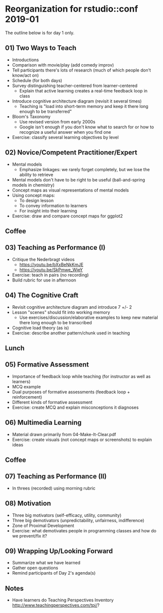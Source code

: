 # Reorganization for rstudio::conf 2019-01

The outline below is for day 1 only.

## 01) Two Ways to Teach

-   Introductions
-   Comparison with movie/play (add comedy improv)
-   Tell participants there's lots of research (much of which people don't know/act on)
-   Schedule (for both days)
-   Survey distinguishing teacher-centered from learner-centered
    -   Explain that active learning creates a real-time feedback loop in class
-   Introduce cognitive architecture diagram (revisit it several times)
    -   Teaching is "load into short-term memory and keep it there long enough to be transferred"
-   Bloom's Taxonomy
    -   Use revised version from early 2000s
    -   Google isn't enough if you don't know what to search for or how to recognize a useful answer when you find one
-   Exercise: classify several learning objectives by level

## 02) Novice/Competent Practitioner/Expert

-   Mental models
    -   Emphasize linkages: we rarely forget completely, but we lose the ability to retrieve
-   Mental models don't have to be right to be useful (ball-and-spring models in chemistry)
-   Concept maps as visual representations of mental models
-   Using concept maps:
    -   To design lesson
    -   To convey information to learners
    -   For insight into their learning
-   Exercise: draw and compare concept maps for ggplot2

## Coffee

## 03) Teaching as Performance (I)

-   Critique the Nederbragt videos
    -   https://youtu.be/bXxBeNkKmJE
    -   https://youtu.be/SkPmwe_WjeY
-   Exercise: teach in pairs (no recording)
-   Build rubric for use in afternoon

## 04) The Cognitive Craft

-   Revisit cognitive architecture diagram and introduce 7 +/- 2
-   Lesson "scenes" should fit into working memory
    -   Use exercises/discussion/elaborative examples to keep new material there long enough to be transcribed
-   Cognitive load theory (as is)
-   Exercise: describe another pattern/chunk used in teaching

## Lunch

## 05) Formative Assessment

-   Importance of feedback loop while teaching (for instructor as well as learners)
-   MCQ example
-   Dual purposes of formative assessments (feedback loop + reinforcement)
-   Different kinds of formative assessment
-   Exercise: create MCQ and explain misconceptions it diagnoses

## 06) Multimedia Learning

-   Material drawn primarily from 04-Make-It-Clear.pdf
-   Exercise: create visuals (not concept maps or screenshots) to explain ideas

## Coffee

## 07) Teaching as Performance (II)

-   In threes (recorded) using morning rubric

## 08) Motivation

-   Three big motivators (self-efficacy, utility, community)
-   Three big demotivators (unpredictability, unfairness, indifference)
-   Zone of Proximal Development
-   Exercise: what demotivates people in programming classes and how do we prevent/fix it?

## 09) Wrapping Up/Looking Forward

-   Summarize what we have learned
-   Gather open questions
-   Remind participants of Day 2's agenda(s)

## Notes

- Have learners do Teaching Perspectives Inventory <http://www.teachingperspectives.com/tpi/>?
